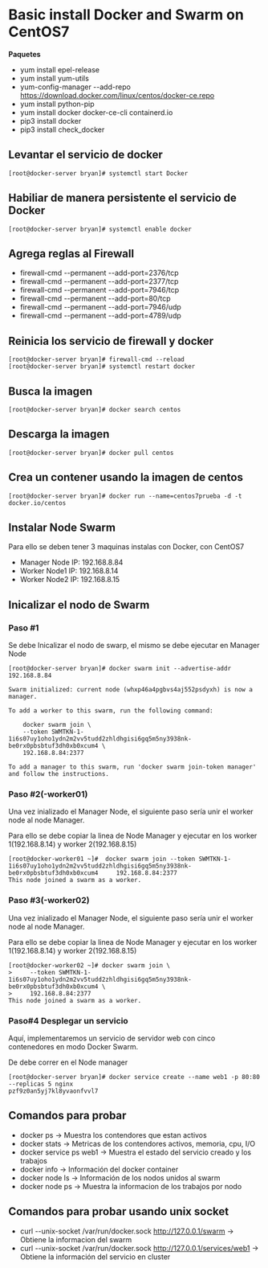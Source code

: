 # Basic install Docker and Swarm on CentOS7

**Paquetes**

* []() yum install epel-release
* []() yum install yum-utils
* []() yum-config-manager --add-repo https://download.docker.com/linux/centos/docker-ce.repo
* []() yum install python-pip
* []() yum install docker docker-ce-cli containerd.io
* []() pip3 install docker 
* []() pip3 install check_docker

## Levantar el servicio de docker
```
[root@docker-server bryan]# systemctl start Docker
```
## Habiliar de manera persistente el servicio de Docker
```
[root@docker-server bryan]# systemctl enable docker
```

## Agrega reglas al Firewall

* []() firewall-cmd --permanent --add-port=2376/tcp
* []() firewall-cmd --permanent --add-port=2377/tcp
* []() firewall-cmd --permanent --add-port=7946/tcp
* []() firewall-cmd --permanent --add-port=80/tcp
* []() firewall-cmd --permanent --add-port=7946/udp
* []() firewall-cmd --permanent --add-port=4789/udp

## Reinicia los servicio de firewall y docker
```
[root@docker-server bryan]# firewall-cmd --reload
[root@docker-server bryan]# systemctl restart docker
```

## Busca la imagen
```
[root@docker-server bryan]# docker search centos
```
## Descarga la imagen
```
[root@docker-server bryan]# docker pull centos
```

## Crea un contener usando la imagen de centos
```
[root@docker-server bryan]# docker run --name=centos7prueba -d -t docker.io/centos
```

## Instalar Node Swarm

Para ello se deben tener 3 maquinas instalas con Docker, con CentOS7

* []() Manager Node IP: 192.168.8.84
* []() Worker Node1 IP:  192.168.8.14
* []() Worker Node2 IP:  192.168.8.15

## Inicalizar el nodo de Swarm

### Paso #1

Se debe Inicalizar el nodo de swarp, el mismo se debe ejecutar en Manager Node

```
[root@docker-server bryan]# docker swarm init --advertise-addr 192.168.8.84

Swarm initialized: current node (whxp46a4pgbvs4aj552psdyxh) is now a manager.

To add a worker to this swarm, run the following command:

    docker swarm join \
    --token SWMTKN-1-1i6s07uy1oho1ydn2m2vv5tudd2zhldhgisi6gq5m5ny3938nk-be0rx0pbsbtuf3dh0xb0xcum4 \
    192.168.8.84:2377

To add a manager to this swarm, run 'docker swarm join-token manager' and follow the instructions.
```
### Paso #2(-worker01)

Una vez inializado el Manager Node, el siguiente paso sería unir el worker node al node Manager.

Para ello se debe copiar la linea de Node Manager y ejecutar en los worker 1(192.168.8.14) y worker 2(192.168.8.15)

```
[root@docker-worker01 ~]#  docker swarm join --token SWMTKN-1-1i6s07uy1oho1ydn2m2vv5tudd2zhldhgisi6gq5m5ny3938nk-be0rx0pbsbtuf3dh0xb0xcum4     192.168.8.84:2377
This node joined a swarm as a worker.
```

### Paso #3(-worker02)

Una vez inializado el Manager Node, el siguiente paso sería unir el worker node al node Manager.

Para ello se debe copiar la linea de Node Manager y ejecutar en los worker 1(192.168.8.14) y worker 2(192.168.8.15)

```
[root@docker-worker02 ~]# docker swarm join \
>     --token SWMTKN-1-1i6s07uy1oho1ydn2m2vv5tudd2zhldhgisi6gq5m5ny3938nk-be0rx0pbsbtuf3dh0xb0xcum4 \
>     192.168.8.84:2377
This node joined a swarm as a worker.
```
### Paso#4 Desplegar un servicio

Aquí, implementaremos un servicio de servidor web con  cinco contenedores en modo Docker Swarm.

De debe correr en el Node manager

```
[root@docker-server bryan]# docker service create --name web1 -p 80:80 --replicas 5 nginx
pzf9z0an5yj7kl8yvaonfvvl7
```

## Comandos para probar

* []() docker ps -> Muestra los contendores que estan activos
* []() docker stats ->  Metricas de los contendores activos, memoria, cpu, I/O
* []() docker service  ps web1 -> Muestra el estado del servicio creado y los trabajos
* []() docker info -> Información del docker container
* []() docker node ls -> Información de los nodos unidos al swarm
* []() docker node ps -> Muestra la informacion de los trabajos por nodo

## Comandos para probar usando unix socket 

* []() curl --unix-socket /var/run/docker.sock http://127.0.0.1/swarm -> Obtiene la informacion del swarm
* []() curl --unix-socket /var/run/docker.sock http://127.0.0.1/services/web1 -> Obtiene la información del servicio en cluster









